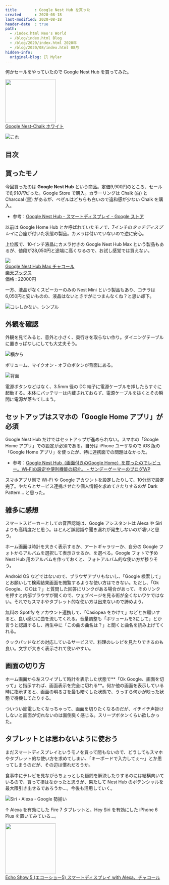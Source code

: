 ```yaml
---
title        : Google Nest Hub を買った
created      : 2020-08-18
last-modified: 2020-08-18
header-date  : true
path:
  - /index.html Neo's World
  - /blog/index.html Blog
  - /blog/2020/index.html 2020年
  - /blog/2020/08/index.html 08月
hidden-info:
  original-blog: El Mylar
---
```


何かセールをやっていたので Google Nest Hub を買ってみた。

<div class="ad-amazon">
  <div class="ad-amazon-image">
    <a href="https://www.amazon.co.jp/dp/B081B8QH9Q?tag=neos21-22&amp;linkCode=osi&amp;th=1&amp;psc=1">
      <img src="https://m.media-amazon.com/images/I/41JCbgwcG2L._SL160_.jpg" width="160" height="138">
    </a>
  </div>
  <div class="ad-amazon-info">
    <div class="ad-amazon-title">
      <a href="https://www.amazon.co.jp/dp/B081B8QH9Q?tag=neos21-22&amp;linkCode=osi&amp;th=1&amp;psc=1">Google Nest-Chalk ホワイト</a>
    </div>
  </div>
</div>

![これ](./18-02-01.jpg)

## 目次

## 買ったモノ

今回買ったのは **Google Nest Hub** という商品。定価9,900円のところ、セールで*8,910円*だった。Google Store で購入。カラーリングは Chalk (白) と Charcoal (黒) があるが、ベゼルはどちらも白いので違和感が少ない Chalk を購入。

- 参考：[Google Nest Hub - スマートディスプレイ - Google ストア](https://store.google.com/jp/product/google_nest_hub)

以前は Google Home Hub とか呼ばれていたモノで、7インチの*タッチディスプレイ*に台座が付いた状態の製品。カメラは付いていないので逆に安心。

上位版で、10インチ液晶にカメラ付きの Google Nest Hub Max という製品もあるが、値段が28,050円と途端に高くなるので、お試し感覚では買えない。

<div class="ad-rakuten">
  <div class="ad-rakuten-image">
    <a href="https://hb.afl.rakuten.co.jp/hgc/g00q0722.waxyc9ff.g00q0722.waxyd017/?pc=https%3A%2F%2Fitem.rakuten.co.jp%2Fbook%2F16094843%2F&amp;m=http%3A%2F%2Fm.rakuten.co.jp%2Fbook%2Fi%2F19814442%2F">
      <img src="https://thumbnail.image.rakuten.co.jp/@0_mall/book/cabinet/0121/0193575000121.jpg?_ex=128x128">
    </a>
  </div>
  <div class="ad-rakuten-info">
    <div class="ad-rakuten-title">
      <a href="https://hb.afl.rakuten.co.jp/hgc/g00q0722.waxyc9ff.g00q0722.waxyd017/?pc=https%3A%2F%2Fitem.rakuten.co.jp%2Fbook%2F16094843%2F&amp;m=http%3A%2F%2Fm.rakuten.co.jp%2Fbook%2Fi%2F19814442%2F">Google Nest Hub Max チャコール</a>
    </div>
    <div class="ad-rakuten-shop">
      <a href="https://hb.afl.rakuten.co.jp/hgc/g00q0722.waxyc9ff.g00q0722.waxyd017/?pc=https%3A%2F%2Fwww.rakuten.co.jp%2Fbook%2F&amp;m=http%3A%2F%2Fm.rakuten.co.jp%2Fbook%2F">楽天ブックス</a>
    </div>
    <div class="ad-rakuten-price">価格 : 22000円</div>
  </div>
</div>

一方、液晶がなくスピーカーのみの Nest Mini という製品もあり、コチラは6,050円と安いものの、液晶はないとさすがにつまんなくね？と思い却下。

![コレしかない。シンプル](./18-02-02.jpg)

## 外観を確認

外観を見てみると、意外と小さく、奥行きを取らない作り。ダイニングテーブルに置きっぱなしにしても大丈夫そう。

![横から](./18-02-04.jpg)

ボリューム、マイクオン・オフのボタンが背面にある。

![背面](./18-02-03.jpg)

電源ボタンなどはなく、3.5mm 径の DC 端子に電源ケーブルを挿したらすぐに起動する。本体にバッテリーは内蔵されておらず、電源ケーブルを抜くとその瞬間に電源が落ちてしまう。

## セットアップはスマホの「Google Home アプリ」が必須

Google Nest Hub だけではセットアップが進められない。スマホの「Google Home アプリ」での設定が必須である。自分は iPhone ユーザなので iOS 版の「Google Home アプリ」を使ったが、特に連携面での問題はなかった。

- 参考：[Google Nest Hub（画面付きのGoogle Home）を買ったのでレビュー。Wi-Fiの設定や便利機能の紹介。 - サンデーゲーマーのブログWP](https://sundaygamer.net/google-nest-hub/)

スマホアプリ側で Wi-Fi や Google アカウントを設定したりして、10分弱で設定完了。やたらとサービス連携させたり個人情報を求めてきたりするのが Dark Pattern... と思った。

## 雑多に感想

スマートスピーカーとしての音声認識は、Google アシスタントは Alexa や Siri よりも高精度だと思う。ほとんど誤認識や聞き漏れが発生しないのが凄いと思う。

ホーム画面は時計を大きく表示するか、アートギャラリーか、自分の Google フォトからアルバムを選択して表示させるか、を選べる。Google フォトで予め Nest Hub 用のアルバムを作っておくと、フォトアルバム的な使い方が捗りそう。

Android OS などではないので、ブラウザアプリもないし、「Google 検索して」とお願いして検索結果画面を閲覧するような使い方はできない。ただし、「Ok Google、○○は？」と質問した回答にリンクがある場合があって、そのリンクを押すと内部ブラウザが開くので、ウェブページを見る術が全くないワケではない。それでもスマホやタブレット的な使い方は出来ないので諦めよう。

無料の Spotify をアカウント連携して、「Casiopea をかけて」などとお願いすると、良い感じに曲を流してくれる。音量調整も「ボリュームを3にして」とか言うと認識するし、再生中に「この曲の曲名は？」と聞くと曲名を読み上げてくれる。

クックパッドなどの対応しているサービスで、料理のレシピを見たりできるのも良い。文字が大きく表示されて使いやすい。

## 画面の切り方

ホーム画面から左スワイプして時計を表示した状態で**「Ok Google、画面を切って」と指示すれば、画面表示を完全に切れる**。何か他の画面を表示している時に指示すると、画面の明るさを最も暗くした状態で、うっすら何かが映った状態で待機してたりする。

ついつい節電したくなっちゃって、画面を切りたくなるのだが、イチイチ声掛けしないと画面が切れないのは面倒臭く感じる。スリープボタンくらい欲しかった。

## タブレットとは思わないように使おう

まだスマートディスプレイというモノを買って間もないので、どうしてもスマホやタブレット的な使い方を求めてしまい、「キーボードで入力してぇ〜」とか思ってしまうのだが、その辺は慣れだろうか。

食事中にテレビを見ながらちょっとした疑問を解決したりするのには結構向いているので、買って損はなかったと思うが、果たして Nest Hub のポテンシャルを最大限引き出せるであろうか…。今後も活用していく。

![Siri・Alexa・Google 勢揃い](./18-02-05.jpg)

↑ Alexa を有効にした Fire 7 タブレットと、Hey Siri を有効にした iPhone 6 Plus を置いてみている…。

<div class="ad-amazon">
  <div class="ad-amazon-image">
    <a href="https://www.amazon.co.jp/dp/B07KD87NCM?tag=neos21-22&amp;linkCode=osi&amp;th=1&amp;psc=1">
      <img src="https://m.media-amazon.com/images/I/41U5B8Ik7jL._SL160_.jpg" width="160" height="160">
    </a>
  </div>
  <div class="ad-amazon-info">
    <div class="ad-amazon-title">
      <a href="https://www.amazon.co.jp/dp/B07KD87NCM?tag=neos21-22&amp;linkCode=osi&amp;th=1&amp;psc=1">Echo Show 5 (エコーショー5) スマートディスプレイ with Alexa、チャコール</a>
    </div>
  </div>
</div>
